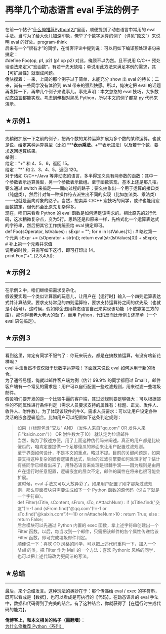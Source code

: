 # 再举几个动态语言 eval 手法的例子 

-----

 在前一个帖子“[什么俺推荐Python[2]](https://program-think.blogspot.com/2009/08/why-choose-python-2-dynamic.html)”里面，顺便提到了动态语言中常用的 eval 手法。当时为了给大伙儿加深印象，俺举了个数字运算的例子（详见“[原文](https://program-think.blogspot.com/2009/08/why-choose-python-2-dynamic.html)”）来说明 eval 的好处。program-think  
 后来有一个“很有才”的同学，在博客评论中提到说：可以用如下编译预处理语句来搞定：  
 #define Foo(op, p1, p2) (p1 op p2)  对此，俺颇不以为然。且不说用 C/C++ 预处理语法来定义”宏函数“，有若干先天缺陷；单说用此方法来满足本例的需求，其【可扩展性】就很成问题。  
 俺估摸着：一来，上周的那个例子过于简单，未能充分 show 出 eval 的特长；二来，尚有一些同学没有体验到 eval 带来的强烈快感。所以，俺决定把 eval 的话题再发挥一下，再举几个例子来说事儿。事先声明：本文忽悠的 eval 技巧，大多数[动态语言](https://en.wikipedia.org/wiki/Dynamic_programming_language)都能实现。考虑到俺相对熟悉 Python，所以本文的例子都拿 py 代码来演示。  
   
   
 ## ★示例１
----

  
 先稍微扩展一下之前的例子，把两个数的某种运算扩展为多个数的某种运算。也就是说，给定某种运算类型（比如 *****表示乘法、**+**表示加法）以及若干个数，要求返回运算结果。  
 举例：  
 给定："+" 和 4、5、6，返回 15。  
 给定："*" 和 2、3、4、5，返回 120。  
 对于诸如 C/C++/Java 等非动态的语言，多半得定义具有两参数的函数：其中一个参数表示运算类型，另一个参数表示数组。至于函数实现，基本上还是那几招。要么通过 switch 来搞定——面向过程的路子；要么抽象出一个用于运算的接口类（纯虚类），然后针对每一种操作符去派生出不同的实现（比如加法类、乘法类）——也就是面向对象的路子。当然，想卖弄 C/C++ 宏技巧的同学，或许也能用宏函数搞定，但代码会比原先复杂得多。  
 现在，咱们来看看 Python 的 eval 函数是如何满足该需求的。相比原先的2行代码，这次稍微复杂点，变为5行。思路还是和原来一样，先格式化一个运算表达式的字符串，然后把其它工作统统丢给 eval 搞定即可。  
 def Foo(sOperator, lstValues) : sExpr = ""; for n in lstValues[1:] : # 略过第一个元素 sExpr += (sOperator + str(n)); return eval(str(lstValues[0]) + sExpr); # 补上第一个元素并求值   
 调用的时候，只需写如下这行，即可打印出 14。  
 print Foo("+", [2,3,4,5]);   
   
 ## ★示例２
----

  
 在示例２中，咱们继续把需求复杂化。  
 假设要实现一个类似计算器的玩意儿，让用户在【运行时】输入一个四则运算表达式并计算结果。要求支持常见的四则运算符，要求支持运算符之间的优先级（也就是小括号）。这时候，假如你企图用静态语言自己来实现该功能（不依靠第三方的库），那你得费老大老大的劲了。而用 Python，代码反而比示例１还简单（一个 eval 语句搞定）。  
   
   
 ## ★示例３
----

  
 看到这里，肯定有同学不服气了：你玩来玩去，都是在搞数值运算，有没有啥新花样啊？  
 eval 手法当然不仅仅限于玩数字运算啦！下面就来说说 eval 如何运用于新的场合。  
 为了通俗易懂，俺就以邮件客户端为例（估计 99.9% 的同学都用过 Email）。邮件客户端有一个常见的需求是：用户可以自行配置一些过滤规则，用来过滤一些垃圾邮件。  
 假设咱们要开发的是一个比较牛逼的客户端，其过滤规则要足够强大：可以根据邮件的不同属性进行条件判定（需求人员要求支持的属性有：标题、正文、发件人、收件人、附件数）。为了体现该软件的牛X，需求人员要求：可以让用户设定各种灵活的嵌套逻辑组合。比如用户可以配置如下这条判定规则：  
 
> 如果（（标题包含"交友" AND （发件人来自"qq.com" OR 发件人来自"kaixin.com"）） OR 附件数大于10） 就认定为垃圾邮件  
 当然，俺为了叙述方便，用了上面这种伪代码来阐述。真正的用户都是比较傻瓜的，咱肯定要提供一个足够傻瓜的界面来让用户配置过滤规则。  
 至于界面如何设计，不是本文的重点，略过不提。目前的关键问题是，如果要支持这种复杂的嵌套逻辑表达式，后台的过滤引擎要如何处理才好？估计有些同学已经看出来了，用静态语言来处理是很棘手滴——因为规则是由用户在运行时任意配置，逻辑嵌套的层次不定，邮件的属性在将来也很可能会扩展。  
 这时候，eval 手法又可以大放异彩了。如果用户配置了刚才那条过滤规则，那么界面模块只需要生成如下一个 Python 函数的源代码（说白了就是一个字符串）。  
 def Filter(sTitle, sContent, sFrom, sTo, nAttachNum) : if (sTitle.find("交友")!=-1 and (sFrom.find("@qq.com")!=-1 or sTo.find("@kaixin.com")!=-1)) or nAttacheNum>10 : return True; else : return False;   
 后台模块可以先通过 Python 内置的 exec 函数，拿上述字符串创建出一个 Filter 函数。以后，每当收到一个邮件，只需把该邮件的各个属性传递给该 Filter 函数，即可完成垃圾邮件判定。  
 顺便说一下：喜欢 OO 风格的同学，可以把上述代码重构一下，加入一个 Mail 的类，把 Filter 作为 Mail 的一个方法；喜欢 Pythonic 风格的同学，也可以把上述代码改为更简洁的写法。  
   
   
 ## ★总结
---

  
 最后，来个总结发言。这种玩法的奥妙在于：那个传递给 eval / exec 的字符串，既可以看成是【数据】，也可以看成是可执行的【代码】。在动态语言的 eval 手法中，数据和代码得到了完美的结合。有了这种结合，你就获得了【在运行时生成代码的能力】。  
   
   
 **俺博客上，和本文相关的帖子（需翻墙）**：  
 [为什么俺推荐 Python（系列）](https://program-think.blogspot.com/2009/08/why-choose-python-0-overview.html) 